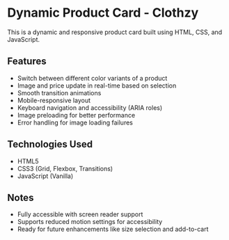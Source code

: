 # Dynamic Product Card - Clothzy

This is a dynamic and responsive product card built using HTML, CSS, and JavaScript.

## Features

- Switch between different color variants of a product
- Image and price update in real-time based on selection
- Smooth transition animations
- Mobile-responsive layout
- Keyboard navigation and accessibility (ARIA roles)
- Image preloading for better performance
- Error handling for image loading failures

## Technologies Used

- HTML5
- CSS3 (Grid, Flexbox, Transitions)
- JavaScript (Vanilla)

## Notes

- Fully accessible with screen reader support
- Supports reduced motion settings for accessibility
- Ready for future enhancements like size selection and add-to-cart
